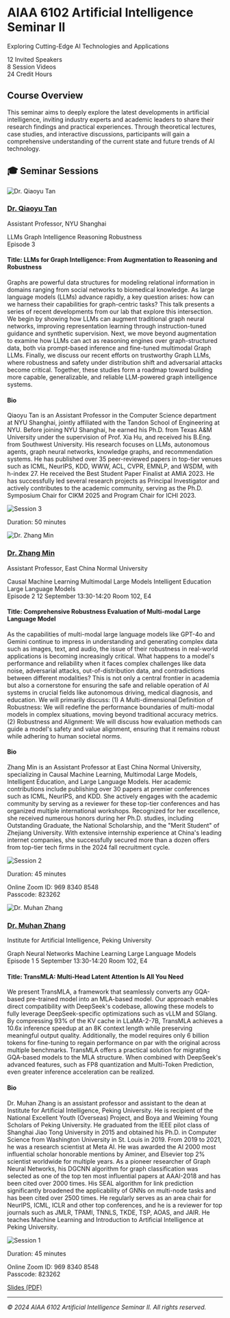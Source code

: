 <link rel="stylesheet" href="styles.css">

<div class="hero-section">
  <div class="hero-content">
    <h1 class="hero-title">AIAA 6102 Artificial Intelligence Seminar II</h1>
    <p class="hero-subtitle">Exploring Cutting-Edge AI Technologies and Applications</p>
    <div class="hero-stats">
      <div class="stat">
        <span class="stat-number">12</span>
        <span class="stat-label">Invited Speakers</span>
      </div>
      <div class="stat">
        <span class="stat-number">8</span>
        <span class="stat-label">Session Videos</span>
      </div>
      <div class="stat">
        <span class="stat-number">24</span>
        <span class="stat-label">Credit Hours</span>
      </div>
    </div>
  </div>
</div>

## Course Overview

This seminar aims to deeply explore the latest developments in artificial intelligence, inviting industry experts and academic leaders to share their research findings and practical experiences. Through theoretical lectures, case studies, and interactive discussions, participants will gain a comprehensive understanding of the current state and future trends of AI technology.

## 🎓 Seminar Sessions

<div class="sessions-section">
  <div class="session-card">
    <div class="session-header">
      <div class="speaker-avatar">
        <img src="images/qiaoyu-tan.png" alt="Dr. Qiaoyu Tan">
      </div>
      <div class="speaker-basic-info">
        <h3><a href="#" target="_blank" class="speaker-name-link">Dr. Qiaoyu Tan</a></h3>
        <p class="speaker-title">Assistant Professor, NYU Shanghai</p>
        <div class="speaker-tags">
          <span class="tag">LLMs</span>
          <span class="tag">Graph Intelligence</span>
          <span class="tag">Reasoning</span>
          <span class="tag">Robustness</span>
        </div>
      </div>
      <div class="session-date">
        <span class="episode-number">Episode 3</span>
      </div>
    </div>
    <div class="session-content">
      <div class="session-section">
        <h4>Title: LLMs for Graph Intelligence: From Augmentation to Reasoning and Robustness</h4>
        <p class="session-abstract">
          Graphs are powerful data structures for modeling relational information in domains ranging from social networks to biomedical knowledge. As large language models (LLMs) advance rapidly, a key question arises: how can we harness their capabilities for graph-centric tasks? This talk presents a series of recent developments from our lab that explore this intersection. We begin by showing how LLMs can augment traditional graph neural networks, improving representation learning through instruction-tuned guidance and synthetic supervision. Next, we move beyond augmentation to examine how LLMs can act as reasoning engines over graph-structured data, both via prompt-based inference and fine-tuned multimodal Graph LLMs. Finally, we discuss our recent efforts on trustworthy Graph LLMs, where robustness and safety under distribution shift and adversarial attacks become critical. Together, these studies form a roadmap toward building more capable, generalizable, and reliable LLM-powered graph intelligence systems.
        </p>
      </div>
      <div class="session-section">
        <h4>Bio</h4>
        <p class="speaker-bio">
          Qiaoyu Tan is an Assistant Professor in the Computer Science department at NYU Shanghai, jointly affiliated with the Tandon School of Engineering at NYU. Before joining NYU Shanghai, he earned his Ph.D. from Texas A&M University under the supervision of Prof. Xia Hu, and received his B.Eng. from Southwest University. His research focuses on LLMs, autonomous agents, graph neural networks, knowledge graphs, and recommendation systems. He has published over 35 peer-reviewed papers in top-tier venues such as ICML, NeurIPS, KDD, WWW, ACL, CVPR, EMNLP, and WSDM, with h-index 27. He received the Best Student Paper Finalist at AMIA 2023. He has successfully led several research projects as Principal Investigator and actively contributes to the academic community, serving as the Ph.D. Symposium Chair for CIKM 2025 and Program Chair for ICHI 2023.
        </p>
      </div>
      <div class="session-video">
        <div class="video-thumbnail">
          <img src="https://via.placeholder.com/400x225/1F2937/FFFFFF?text=Session+3" alt="Session 3">
        </div>
        <div class="video-info">
          <p class="video-duration">Duration: 50 minutes</p>
        </div>
      </div>
    </div>
  </div>
</div>

<div class="sessions-section">
  <div class="session-card">
    <div class="session-header">
      <div class="speaker-avatar">
        <img src="images/zhang-min.png" alt="Dr. Zhang Min">
      </div>
      <div class="speaker-basic-info">
        <h3><a href="#" target="_blank" class="speaker-name-link">Dr. Zhang Min</a></h3>
        <p class="speaker-title">Assistant Professor, East China Normal University</p>
        <div class="speaker-tags">
          <span class="tag">Causal Machine Learning</span>
          <span class="tag">Multimodal Large Models</span>
          <span class="tag">Intelligent Education</span>
          <span class="tag">Large Language Models</span>
        </div>
      </div>
      <div class="session-date">
        <span class="episode-number">Episode 2</span>
        <span class="date-day">12</span>
        <span class="date-month">September</span>
        <span class="date-time">13:30-14:20</span>
        <span class="date-location">Room 102, E4</span>
      </div>
    </div>
    <div class="session-content">
      <div class="session-section">
        <h4>Title: Comprehensive Robustness Evaluation of Multi-modal Large Language Model</h4>
        <p class="session-abstract">
          As the capabilities of multi-modal large language models like GPT-4o and Gemini continue to impress in understanding and generating complex data such as images, text, and audio, the issue of their robustness in real-world applications is becoming increasingly critical. What happens to a model's performance and reliability when it faces complex challenges like data noise, adversarial attacks, out-of-distribution data, and contradictions between different modalities? This is not only a central frontier in academia but also a cornerstone for ensuring the safe and reliable operation of AI systems in crucial fields like autonomous driving, medical diagnosis, and education. We will primarily discuss: (1) A Multi-dimensional Definition of Robustness: We will redefine the performance boundaries of multi-modal models in complex situations, moving beyond traditional accuracy metrics. (2) Robustness and Alignment: We will discuss how evaluation methods can guide a model's safety and value alignment, ensuring that it remains robust while adhering to human societal norms.
        </p>
      </div>
      <div class="session-section">
        <h4>Bio</h4>
        <p class="speaker-bio">
          Zhang Min is an Assistant Professor at East China Normal University, specializing in Causal Machine Learning, Multimodal Large Models, Intelligent Education, and Large Language Models. Her academic contributions include publishing over 30 papers at premier conferences such as ICML, NeurIPS, and KDD. She actively engages with the academic community by serving as a reviewer for these top-tier conferences and has organized multiple international workshops. Recognized for her excellence, she received numerous honors during her Ph.D. studies, including Outstanding Graduate, the National Scholarship, and the "Merit Student" of Zhejiang University. With extensive internship experience at China's leading internet companies, she successfully secured more than a dozen offers from top-tier tech firms in the 2024 fall recruitment cycle.
        </p>
      </div>
      <div class="session-video">
        <div class="video-thumbnail">
          <img src="https://via.placeholder.com/400x225/1F2937/FFFFFF?text=Session+2" alt="Session 2">
        </div>
        <div class="video-info">
          <p class="video-duration">Duration: 45 minutes</p>
          <p class="video-description">Online Zoom ID: 969 8340 8548<br>Passcode: 823262</p>
        </div>
      </div>
    </div>
  </div>
</div>


<div class="sessions-section">
  <div class="session-card">
          <div class="session-header">
      <div class="speaker-avatar">
        <img src="images/muhan-zhang.png" alt="Dr. Muhan Zhang">
      </div>
      <div class="speaker-basic-info">
        <h3><a href="https://muhanzhang.github.io/" target="_blank" class="speaker-name-link">Dr. Muhan Zhang</a></h3>
        <p class="speaker-title">Institute for Artificial Intelligence, Peking University</p>
        <div class="speaker-tags">
          <span class="tag">Graph Neural Networks</span>
          <span class="tag">Machine Learning</span>
          <span class="tag">Large Language Models</span>
        </div>
      </div>
      <div class="session-date">
        <span class="episode-number">Episode 1</span>
        <span class="date-day">5</span>
        <span class="date-month">September</span>
        <span class="date-time">13:30-14:20</span>
        <span class="date-location">Room 102, E4</span>
      </div>
    </div>
    <div class="session-content">
      <div class="session-section">
        <h4>Title: TransMLA: Multi-Head Latent Attention Is All You Need</h4>
        <p class="session-abstract">We present TransMLA, a framework that seamlessly converts any GQA-based pre-trained model into an MLA-based model. Our approach enables direct compatibility with DeepSeek's codebase, allowing these models to fully leverage DeepSeek-specific optimizations such as vLLM and SGlang. By compressing 93% of the KV cache in LLaMA-2-7B, TransMLA achieves a 10.6x inference speedup at an 8K context length while preserving meaningful output quality. Additionally, the model requires only 6 billion tokens for fine-tuning to regain performance on par with the original across multiple benchmarks. TransMLA offers a practical solution for migrating GQA-based models to the MLA structure. When combined with DeepSeek's advanced features, such as FP8 quantization and Multi-Token Prediction, even greater inference acceleration can be realized.</p>
      </div>
      <div class="session-section">
        <h4>Bio</h4>
        <p class="speaker-bio">Dr. Muhan Zhang is an assistant professor and assistant to the dean at Institute for Artificial Intelligence, Peking University. He is recipient of the National Excellent Youth (Overseas) Project, and Boya and Weiming Young Scholars of Peking University. He graduated from the IEEE pilot class of Shanghai Jiao Tong University in 2015 and obtained his Ph.D. in Computer Science from Washington University in St. Louis in 2019. From 2019 to 2021, he was a research scientist at Meta AI. He was awarded the AI 2000 most influential scholar honorable mentions by Aminer, and Elsevier top 2% scientist worldwide for multiple years. As a pioneer researcher of Graph Neural Networks, his DGCNN algorithm for graph classification was selected as one of the top ten most influential papers at AAAI-2018 and has been cited over 2000 times. His SEAL algorithm for link prediction significantly broadened the applicability of GNNs on multi-node tasks and has been cited over 2500 times. He regularly serves as an area chair for NeurIPS, ICML, ICLR and other top conferences, and he is a reviewer for top journals such as JMLR, TPAMI, TNNLS, TKDE, TSP, AOAS, and JAIR. He teaches Machine Learning and Introduction to Artificial Intelligence at Peking University.</p>
      </div>
      <div class="session-video">
        <div class="video-thumbnail">
          <img src="https://via.placeholder.com/400x225/1F2937/FFFFFF?text=Session+1" alt="Session 1">
        </div>
        <div class="video-info">
          <p class="video-duration">Duration: 45 minutes</p>
          <p class="video-description">Online Zoom ID: 969 8340 8548<br>Passcode: 823262</p>
          <a href="slides/muhan-zhang-slides.pdf" class="watch-button" target="_blank">Slides (PDF)</a>
        </div>
      </div>
    </div>
  </div>
</div>



---

*© 2024 AIAA 6102 Artificial Intelligence Seminar II. All rights reserved.*

